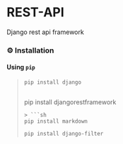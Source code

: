 # REST-API
Django rest api framework
### ⚙️ Installation

#### Using `pip`

> ```sh
> pip install django
> ```
> > ```sh
> pip install djangorestframework
> ```
> > ```sh
> pip install markdown
> ```
> ```sh
> pip install django-filter
> ```
